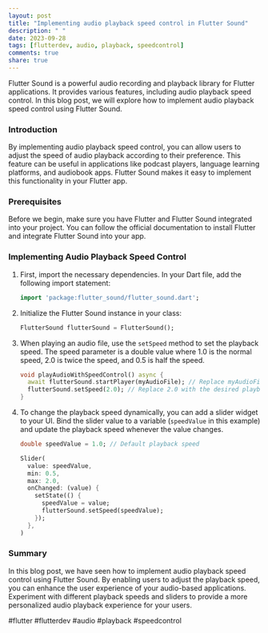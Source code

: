 ```yaml
---
layout: post
title: "Implementing audio playback speed control in Flutter Sound"
description: " "
date: 2023-09-28
tags: [flutterdev, audio, playback, speedcontrol]
comments: true
share: true
---
```


Flutter Sound is a powerful audio recording and playback library for Flutter applications. It provides various features, including audio playback speed control. In this blog post, we will explore how to implement audio playback speed control using Flutter Sound.

### Introduction

By implementing audio playback speed control, you can allow users to adjust the speed of audio playback according to their preference. This feature can be useful in applications like podcast players, language learning platforms, and audiobook apps. Flutter Sound makes it easy to implement this functionality in your Flutter app.

### Prerequisites

Before we begin, make sure you have Flutter and Flutter Sound integrated into your project. You can follow the official documentation to install Flutter and integrate Flutter Sound into your app.

### Implementing Audio Playback Speed Control

1. First, import the necessary dependencies. In your Dart file, add the following import statement:
   ```dart
   import 'package:flutter_sound/flutter_sound.dart';
   ```

2. Initialize the Flutter Sound instance in your class:
   ```dart
   FlutterSound flutterSound = FlutterSound();
   ```

3. When playing an audio file, use the `setSpeed` method to set the playback speed. The speed parameter is a double value where 1.0 is the normal speed, 2.0 is twice the speed, and 0.5 is half the speed.
   ```dart
   void playAudioWithSpeedControl() async {
     await flutterSound.startPlayer(myAudioFile); // Replace myAudioFile with your audio file path
     flutterSound.setSpeed(2.0); // Replace 2.0 with the desired playback speed
   }
   ```

4. To change the playback speed dynamically, you can add a slider widget to your UI. Bind the slider value to a variable (`speedValue` in this example) and update the playback speed whenever the value changes.
   ```dart
   double speedValue = 1.0; // Default playback speed
   
   Slider(
     value: speedValue,
     min: 0.5,
     max: 2.0,
     onChanged: (value) {
       setState(() {
         speedValue = value;
         flutterSound.setSpeed(speedValue);
       });
     },
   )
   ```

### Summary

In this blog post, we have seen how to implement audio playback speed control using Flutter Sound. By enabling users to adjust the playback speed, you can enhance the user experience of your audio-based applications. Experiment with different playback speeds and sliders to provide a more personalized audio playback experience for your users.

#flutter #flutterdev #audio #playback #speedcontrol